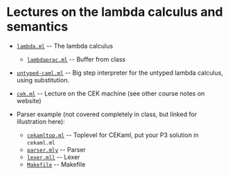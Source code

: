# Lectures on the lambda calculus and semantics

- [`lambda.ml`](lambda.ml) -- The lambda calculus 
  - [`lambdaprac.ml`](lambdaprac.ml) -- Buffer from class

- [`untyped-caml.ml`](untyped-caml.ml) -- Big step interpreter for the
  untyped lambda calculus, using substitution.

- [`cek.ml`](cek.ml) -- Lecture on the CEK machine (see other course
  notes on website)

- Parser example (not covered completely in class, but linked for
  illustration here):
  - [`cekamltop.ml`](cekamltop.ml) -- Toplevel for CEKaml, put your P3 solution in `cekaml.ml`
  - [`parser.mly`](parser.mly) -- Parser
  - [`lexer.mll`](lexer.mll) -- Lexer
  - [`Makefile`](Makefile) -- Makefile 
